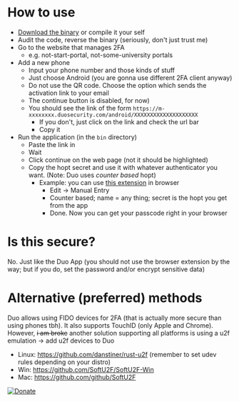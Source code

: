 # How to use

* [Download the binary](https://github.com/quangIO/no-duo-lockout/releases/)
  or compile it your self
* Audit the code, reverse the binary (seriously, don't just trust me)
* Go to the website that manages 2FA
  * e.g. not-start-portal, not-some-university portals
* Add a new phone
  * Input your phone number and those kinds of stuff
  * Just choose Android (you are gonna use different 2FA client anyway)
  * Do not use the QR code. Choose the option which sends the activation
    link to your email
  * The continue button is disabled, for now)
  * You should see the link of the form
    `https://m-xxxxxxxx.duosecurity.com/android/XXXXXXXXXXXXXXXXXXXX`
    * If you don't, just click on the link and check the url bar
    * Copy it
* Run the application (in the `bin` directory)
  * Paste the link in
  * Wait
  * Click continue on the web page (not it should be highlighted)
  * Copy the hopt secret and use it with whatever authenticator you
    want. (Note: Duo uses *counter based* hopt)
    * Example: you can use
      [this extension](https://github.com/Authenticator-Extension/Authenticator)
      in browser
      * Edit -> Manual Entry
      * Counter based; name = any thing; secret is the hopt you get from
        the app
      * Done. Now you can get your passcode right in your browser

# Is this secure?

No. Just like the Duo App (you should not use the browser extension by
the way; but if you do, set the password and/or encrypt sensitive data)

# Alternative (preferred) methods

Duo allows using FIDO devices for 2FA (that is actually more secure than
using phones tbh). It also supports TouchID (only Apple and Chrome).
However, ~~i am broke~~ another solution supporting all platforms is
using a u2f emulation -> add u2f devices to Duo

* Linux: https://github.com/danstiner/rust-u2f (remember to set udev rules depending on your distro)
* Win: https://github.com/SoftU2F/SoftU2F-Win
* Mac: https://github.com/github/SoftU2F

[![Donate](https://img.shields.io/badge/Donate-PayPal-green.svg)](https://www.paypal.com/cgi-bin/webscr?cmd=_s-xclick&hosted_button_id=C44YKYMVNL4TA)